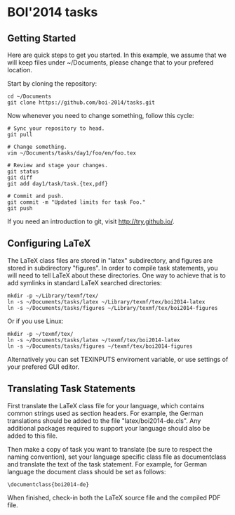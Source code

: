 BOI'2014 tasks
==============

Getting Started
---------------

Here are quick steps to get you started. In this example, we assume
that we will keep files under ~/Documents, please change that to
your prefered location.

Start by cloning the repository:

    cd ~/Documents
    git clone https://github.com/boi-2014/tasks.git

Now whenever you need to change something, follow this cycle:

    # Sync your repository to head.
    git pull

    # Change something.
    vim ~/Documents/tasks/day1/foo/en/foo.tex

    # Review and stage your changes.
    git status
    git diff
    git add day1/task/task.{tex,pdf}

    # Commit and push.
    git commit -m "Updated limits for task Foo."
    git push

If you need an introduction to git, visit http://try.github.io/.

Configuring LaTeX
-----------------

The LaTeX class files are stored in "latex" subdirectory,
and figures are stored in subdirectory "figures".
In order to compile task statements, you will need to tell
LaTeX about these directories.
One way to achieve that is to add symlinks in standard LaTeX searched directories:

    mkdir -p ~/Library/texmf/tex/
    ln -s ~/Documents/tasks/latex ~/Library/texmf/tex/boi2014-latex
    ln -s ~/Documents/tasks/figures ~/Library/texmf/tex/boi2014-figures

Or if you use Linux:

    mkdir -p ~/texmf/tex/
    ln -s ~/Documents/tasks/latex ~/texmf/tex/boi2014-latex
    ln -s ~/Documents/tasks/figures ~/texmf/tex/boi2014-figures
    
Alternatively you can set TEXINPUTS enviroment variable, or use settings
of your prefered GUI editor.

Translating Task Statements
---------------------------

First translate the LaTeX class file for your language, which contains common
strings used as section headers. For example, the German translations should be
added to the file "latex/boi2014-de.cls". Any additional packages required to
support your language should also be added to this file.

Then make a copy of task you want to translate (be sure to respect the naming
convention), set your language specific class file as documentclass and
translate the text of the task statement. For example, for German language the
document class should be set as follows:

    \documentclass{boi2014-de}

When finished, check-in both the LaTeX source file and the compiled PDF file.
